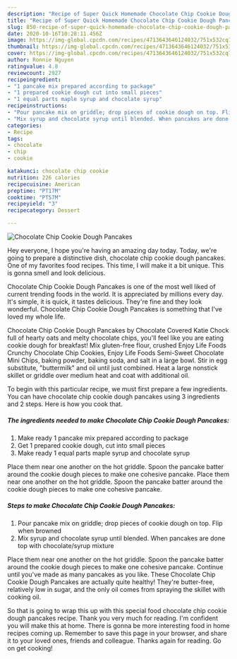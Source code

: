 ```yaml
---
description: "Recipe of Super Quick Homemade Chocolate Chip Cookie Dough Pancakes"
title: "Recipe of Super Quick Homemade Chocolate Chip Cookie Dough Pancakes"
slug: 850-recipe-of-super-quick-homemade-chocolate-chip-cookie-dough-pancakes
date: 2020-10-16T10:28:11.456Z
image: https://img-global.cpcdn.com/recipes/4713643646124032/751x532cq70/chocolate-chip-cookie-dough-pancakes-recipe-main-photo.jpg
thumbnail: https://img-global.cpcdn.com/recipes/4713643646124032/751x532cq70/chocolate-chip-cookie-dough-pancakes-recipe-main-photo.jpg
cover: https://img-global.cpcdn.com/recipes/4713643646124032/751x532cq70/chocolate-chip-cookie-dough-pancakes-recipe-main-photo.jpg
author: Ronnie Nguyen
ratingvalue: 4.8
reviewcount: 2927
recipeingredient:
- "1 pancake mix prepared according to package"
- "1 prepared cookie dough cut into small pieces"
- "1 equal parts maple syrup and chocolate syrup"
recipeinstructions:
- "Pour pancake mix on griddle; drop pieces of cookie dough on top. Flip when browned"
- "Mix syrup and chocolate syrup until blended. When pancakes are done top with chocolate/syrup mixture"
categories:
- Recipe
tags:
- chocolate
- chip
- cookie

katakunci: chocolate chip cookie 
nutrition: 226 calories
recipecuisine: American
preptime: "PT17M"
cooktime: "PT57M"
recipeyield: "3"
recipecategory: Dessert

---
```



![Chocolate Chip Cookie Dough Pancakes](https://img-global.cpcdn.com/recipes/4713643646124032/751x532cq70/chocolate-chip-cookie-dough-pancakes-recipe-main-photo.jpg)

Hey everyone, I hope you're having an amazing day today. Today, we're going to prepare a distinctive dish, chocolate chip cookie dough pancakes. One of my favorites food recipes. This time, I will make it a bit unique. This is gonna smell and look delicious.

Chocolate Chip Cookie Dough Pancakes is one of the most well liked of current trending foods in the world. It is appreciated by millions every day. It's simple, it is quick, it tastes delicious. They're fine and they look wonderful. Chocolate Chip Cookie Dough Pancakes is something that I've loved my whole life.

Chocolate Chip Cookie Dough Pancakes by Chocolate Covered Katie Chock full of hearty oats and melty chocolate chips, you&#39;ll feel like you are eating cookie dough for breakfast! Mix gluten-free flour, crushed Enjoy Life Foods Crunchy Chocolate Chip Cookies, Enjoy Life Foods Semi-Sweet Chocolate Mini Chips, baking powder, baking soda, and salt in a large bowl. Stir in egg substitute, &#34;buttermilk&#34; and oil until just combined. Heat a large nonstick skillet or griddle over medium heat and coat with additional oil.


To begin with this particular recipe, we must first prepare a few ingredients. You can have chocolate chip cookie dough pancakes using 3 ingredients and 2 steps. Here is how you cook that.

<!--inarticleads1-->

##### The ingredients needed to make Chocolate Chip Cookie Dough Pancakes:

1. Make ready 1 pancake mix prepared according to package
1. Get 1 prepared cookie dough, cut into small pieces
1. Make ready 1 equal parts maple syrup and chocolate syrup


Place them near one another on the hot griddle. Spoon the pancake batter around the cookie dough pieces to make one cohesive pancake. Place them near one another on the hot griddle. Spoon the pancake batter around the cookie dough pieces to make one cohesive pancake. 

<!--inarticleads2-->

##### Steps to make Chocolate Chip Cookie Dough Pancakes:

1. Pour pancake mix on griddle; drop pieces of cookie dough on top. Flip when browned
1. Mix syrup and chocolate syrup until blended. When pancakes are done top with chocolate/syrup mixture


Place them near one another on the hot griddle. Spoon the pancake batter around the cookie dough pieces to make one cohesive pancake. Continue until you&#39;ve made as many pancakes as you like. These Chocolate Chip Cookie Dough Pancakes are actually quite healthy! They&#39;re butter-free, relatively low in sugar, and the only oil comes from spraying the skillet with cooking oil. 

So that is going to wrap this up with this special food chocolate chip cookie dough pancakes recipe. Thank you very much for reading. I'm confident you will make this at home. There is gonna be more interesting food in home recipes coming up. Remember to save this page in your browser, and share it to your loved ones, friends and colleague. Thanks again for reading. Go on get cooking!
